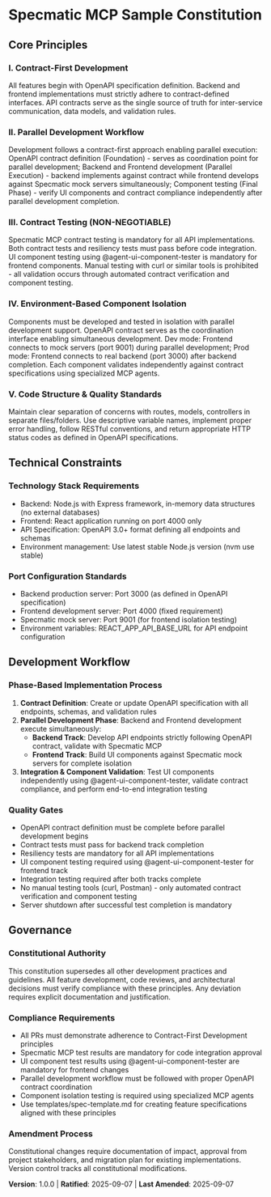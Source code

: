 # Specmatic MCP Sample Constitution

## Core Principles

### I. Contract-First Development
All features begin with OpenAPI specification definition. Backend and frontend implementations must strictly adhere to contract-defined interfaces. API contracts serve as the single source of truth for inter-service communication, data models, and validation rules.

### II. Parallel Development Workflow
Development follows a contract-first approach enabling parallel execution: OpenAPI contract definition (Foundation) - serves as coordination point for parallel development; Backend and Frontend development (Parallel Execution) - backend implements against contract while frontend develops against Specmatic mock servers simultaneously; Component testing (Final Phase) - verify UI components and contract compliance independently after parallel development completion.

### III. Contract Testing (NON-NEGOTIABLE)  
Specmatic MCP contract testing is mandatory for all API implementations. Both contract tests and resiliency tests must pass before code integration. UI component testing using @agent-ui-component-tester is mandatory for frontend components. Manual testing with curl or similar tools is prohibited - all validation occurs through automated contract verification and component testing.

### IV. Environment-Based Component Isolation
Components must be developed and tested in isolation with parallel development support. OpenAPI contract serves as the coordination interface enabling simultaneous development. Dev mode: Frontend connects to mock servers (port 9001) during parallel development; Prod mode: Frontend connects to real backend (port 3000) after backend completion. Each component validates independently against contract specifications using specialized MCP agents.

### V. Code Structure & Quality Standards
Maintain clear separation of concerns with routes, models, controllers in separate files/folders. Use descriptive variable names, implement proper error handling, follow RESTful conventions, and return appropriate HTTP status codes as defined in OpenAPI specifications.

## Technical Constraints

### Technology Stack Requirements
- Backend: Node.js with Express framework, in-memory data structures (no external databases)
- Frontend: React application running on port 4000 only
- API Specification: OpenAPI 3.0+ format defining all endpoints and schemas
- Environment management: Use latest stable Node.js version (nvm use stable)

### Port Configuration Standards
- Backend production server: Port 3000 (as defined in OpenAPI specification)
- Frontend development server: Port 4000 (fixed requirement)
- Specmatic mock server: Port 9001 (for frontend isolation testing)
- Environment variables: REACT_APP_API_BASE_URL for API endpoint configuration

## Development Workflow

### Phase-Based Implementation Process
1. **Contract Definition**: Create or update OpenAPI specification with all endpoints, schemas, and validation rules
2. **Parallel Development Phase**: Backend and Frontend development execute simultaneously:
   - **Backend Track**: Develop API endpoints strictly following OpenAPI contract, validate with Specmatic MCP
   - **Frontend Track**: Build UI components against Specmatic mock servers for complete isolation
3. **Integration & Component Validation**: Test UI components independently using @agent-ui-component-tester, validate contract compliance, and perform end-to-end integration testing

### Quality Gates
- OpenAPI contract definition must be complete before parallel development begins
- Contract tests must pass for backend track completion
- Resiliency tests are mandatory for all API implementations  
- UI component testing required using @agent-ui-component-tester for frontend track
- Integration testing required after both tracks complete
- No manual testing tools (curl, Postman) - only automated contract verification and component testing
- Server shutdown after successful test completion is mandatory

## Governance

### Constitutional Authority
This constitution supersedes all other development practices and guidelines. All feature development, code reviews, and architectural decisions must verify compliance with these principles. Any deviation requires explicit documentation and justification.

### Compliance Requirements
- All PRs must demonstrate adherence to Contract-First Development principles
- Specmatic MCP test results are mandatory for code integration approval
- UI component test results using @agent-ui-component-tester are mandatory for frontend changes
- Parallel development workflow must be followed with proper OpenAPI contract coordination
- Component isolation testing is required using specialized MCP agents
- Use templates/spec-template.md for creating feature specifications aligned with these principles

### Amendment Process
Constitutional changes require documentation of impact, approval from project stakeholders, and migration plan for existing implementations. Version control tracks all constitutional modifications.

**Version**: 1.0.0 | **Ratified**: 2025-09-07 | **Last Amended**: 2025-09-07